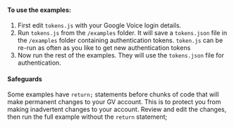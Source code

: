 #### To use the examples:

1. First edit `tokens.js` with your Google Voice login details.
2. Run `tokens.js` from the `/examples` folder. It will save a `tokens.json` file in the `/examples` folder containing authentication tokens. `token.js` can be re-run as often as you like to get new authentication tokens
3. Now run the rest of the examples. They will use the `tokens.json` file for authentication.

#### Safeguards
Some examples have `return;` statements before chunks of code that will make permanent changes to your GV account. This is to protect you from making inadvertent changes to your account. Review and edit the changes, then run the full example without the `return` statement;